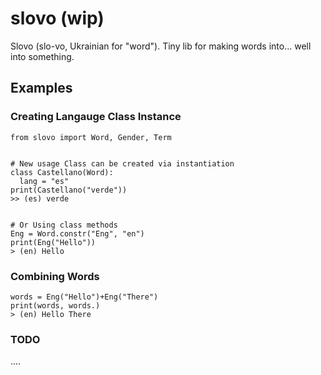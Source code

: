 # slovo (wip)

Slovo (slo-vo, Ukrainian for "word"). Tiny lib for making words into... well into something.

## Examples

### Creating Langauge Class Instance

```python3
from slovo import Word, Gender, Term


# New usage Class can be created via instantiation
class Castellano(Word):
  lang = "es"
print(Castellano("verde"))
>> (es) verde


# Or Using class methods
Eng = Word.constr("Eng", "en")
print(Eng("Hello"))
> (en) Hello
```

### Combining Words

```python3
words = Eng("Hello")+Eng("There")
print(words, words.)
> (en) Hello There
```

### TODO
....
